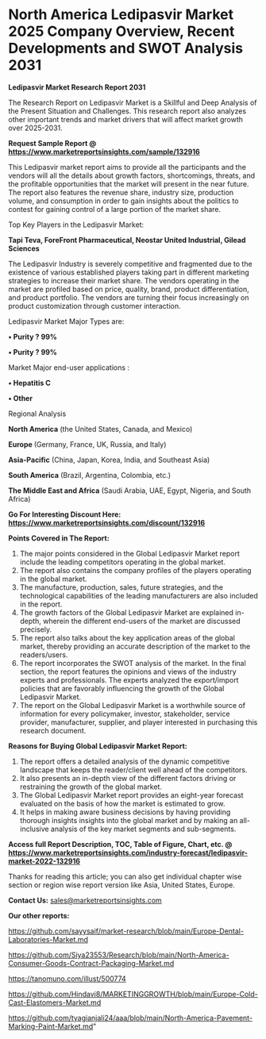 # North America Ledipasvir Market 2025 Company Overview, Recent Developments and SWOT Analysis 2031

<strong>Ledipasvir Market Research Report 2031</strong>

The Research Report on Ledipasvir Market is a Skillful and Deep Analysis of the Present Situation and Challenges. This research report also analyzes other important trends and market drivers that will affect market growth over 2025-2031.

<strong>Request Sample Report @ <a href=https://www.marketreportsinsights.com/sample/132916>https://www.marketreportsinsights.com/sample/132916</a></strong>

This Ledipasvir market report aims to provide all the participants and the vendors will all the details about growth factors, shortcomings, threats, and the profitable opportunities that the market will present in the near future. The report also features the revenue share, industry size, production volume, and consumption in order to gain insights about the politics to contest for gaining control of a large portion of the market share.

Top Key Players in the Ledipasvir Market:

<strong>Tapi Teva, ForeFront Pharmaceutical, Neostar United Industrial, Gilead Sciences</strong>

The Ledipasvir Industry is severely competitive and fragmented due to the existence of various established players taking part in different marketing strategies to increase their market share. The vendors operating in the market are profiled based on price, quality, brand, product differentiation, and product portfolio. The vendors are turning their focus increasingly on product customization through customer interaction.

Ledipasvir Market Major Types are:

<strong>• Purity ? 99%

• Purity ? 99%</strong>

Market Major end-user applications :

<strong>• Hepatitis C

• Other</strong>

Regional Analysis

</u><strong><b>North America</b></strong> (the United States, Canada, and Mexico)

<strong><b>Europe </b></strong>(Germany, France, UK, Russia, and Italy)

<strong><b>Asia-Pacific</b></strong> (China, Japan, Korea, India, and Southeast Asia)

<strong><b>South America</b></strong> (Brazil, Argentina, Colombia, etc.)

<strong><b>The Middle East and Africa</b></strong> (Saudi Arabia, UAE, Egypt, Nigeria, and South Africa)

<strong>Go For Interesting Discount Here: <a href=https://www.marketreportsinsights.com/discount/132916>https://www.marketreportsinsights.com/discount/132916</a></strong>

<strong>Points Covered in The Report:</strong>
<ol>
  <li>The major points considered in the Global Ledipasvir Market report include the leading competitors operating in the global market.</li>
  <li>The report also contains the company profiles of the players operating in the global market.</li>
  <li>The manufacture, production, sales, future strategies, and the technological capabilities of the leading manufacturers are also included in the report.</li>
  <li>The growth factors of the Global Ledipasvir Market are explained in-depth, wherein the different end-users of the market are discussed precisely.</li>
  <li>The report also talks about the key application areas of the global market, thereby providing an accurate description of the market to the readers/users.</li>
  <li>The report incorporates the SWOT analysis of the market. In the final section, the report features the opinions and views of the industry experts and professionals. The experts analyzed the export/import policies that are favorably influencing the growth of the Global Ledipasvir Market.</li>
  <li>The report on the Global Ledipasvir Market is a worthwhile source of information for every policymaker, investor, stakeholder, service provider, manufacturer, supplier, and player interested in purchasing this research document.</li>
</ol>
<strong>Reasons for Buying Global Ledipasvir Market Report:</strong>

<ol>
  <li>The report offers a detailed analysis of the dynamic competitive landscape that keeps the reader/client well ahead of the competitors.</li>
  <li>It also presents an in-depth view of the different factors driving or restraining the growth of the global market.</li>
  <li>The Global Ledipasvir Market report provides an eight-year forecast evaluated on the basis of how the market is estimated to grow.</li>
  <li>It helps in making aware business decisions by having providing thorough insights insights into the global market and by making an all-inclusive analysis of the key market segments and sub-segments.</li>
</ol>
<strong>Access full Report Description, TOC, Table of Figure, Chart, etc. @ <a href=https://www.marketreportsinsights.com/industry-forecast/ledipasvir-market-2022-132916>https://www.marketreportsinsights.com/industry-forecast/ledipasvir-market-2022-132916</a></strong>


Thanks for reading this article; you can also get individual chapter wise section or region wise report version like Asia, United States, Europe.

<strong>Contact Us:</strong>
sales@marketreportsinsights.com

<strong>Our other reports:</strong>

<a href=https://github.com/sayysaif/market-research/blob/main/Europe-Dental-Laboratories-Market.md>https://github.com/sayysaif/market-research/blob/main/Europe-Dental-Laboratories-Market.md</a>

<a href=https://github.com/Siya23553/Research/blob/main/North-America-Consumer-Goods-Contract-Packaging-Market.md>https://github.com/Siya23553/Research/blob/main/North-America-Consumer-Goods-Contract-Packaging-Market.md</a>

<a href=https://tanomuno.com/illust/500774>https://tanomuno.com/illust/500774</a>

<a href=https://github.com/Hindavi8/MARKETINGGROWTH/blob/main/Europe-Cold-Cast-Elastomers-Market.md>https://github.com/Hindavi8/MARKETINGGROWTH/blob/main/Europe-Cold-Cast-Elastomers-Market.md</a>

<a href=https://github.com/tyagianjali24/aaa/blob/main/North-America-Pavement-Marking-Paint-Market.md>https://github.com/tyagianjali24/aaa/blob/main/North-America-Pavement-Marking-Paint-Market.md</a>"
